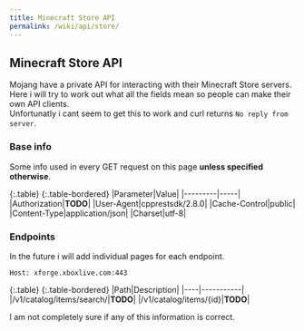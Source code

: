 ```yaml
---
title: Minecraft Store API
permalink: /wiki/api/store/
---
```

## Minecraft Store API
Mojang have a private API for interacting with their Minecraft Store servers. Here i will try to work out what all the fields mean so people can make their own API clients.  
Unfortunatly i cant seem to get this to work and curl returns `No reply from server`.

### Base info
Some info used in every GET request on this page **unless specified otherwise**.

{:.table}
{:.table-bordered}
|Parameter|Value|
|---------|-----|
|Authorization|**TODO**|
|User-Agent|cpprestsdk/2.8.0|
|Cache-Control|public|
|Content-Type|application/json|
|Charset|utf-8|

### Endpoints
In the future i will add individual pages for each endpoint.  
  
`Host: xforge.xboxlive.com:443`  
   
{:.table}
{:.table-bordered}
|Path|Description|
|----|-----------|
|/v1/catalog/items/search/|**TODO**|
|/v1/catalog/items/{id}|**TODO**|
 
I am not completely sure if any of this information is correct.
